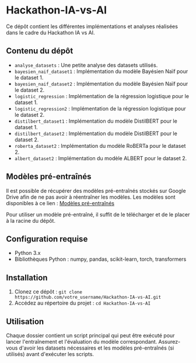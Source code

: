 # Hackathon-IA-vs-AI

Ce dépôt contient les différentes implémentations et analyses réalisées dans le cadre du Hackathon IA vs AI.

## Contenu du dépôt

- `analyse_datasets` : Une petite analyse des datasets utilisés.
- `bayesien_naif_dataset1` : Implémentation du modèle Bayésien Naïf pour le dataset 1.
- `bayesien_naif_dataset2` : Implémentation du modèle Bayésien Naïf pour le dataset 2.
- `logistic_regression` : Implémentation de la régression logistique pour le dataset 1.
- `logistic_regression2` : Implémentation de la régression logistique pour le dataset 2.
- `distilbert_dataset1` : Implémentation du modèle DistilBERT pour le dataset 1.
- `distilbert_dataset2` : Implémentation du modèle DistilBERT pour le dataset 2.
- `roberta_dataset2` : Implémentation du modèle RoBERTa pour le dataset 2.
- `albert_dataset2` : Implémentation du modèle ALBERT pour le dataset 2.

## Modèles pré-entraînés

Il est possible de récupérer des modèles pré-entraînés stockés sur Google Drive afin de ne pas avoir à réentraîner les modèles. Les modèles sont disponibles à ce lien : [Modèles pré-entraînés](https://drive.google.com/drive/folders/1bKuM64KGuQfA1raGojiZHwIQznKIEy9y?usp=sharing)

Pour utiliser un modèle pré-entraîné, il suffit de le télécharger et de le placer à la racine du dépôt.

## Configuration requise

- Python 3.x
- Bibliothèques Python : numpy, pandas, scikit-learn, torch, transformers

## Installation

1. Clonez ce dépôt : `git clone https://github.com/votre_username/Hackathon-IA-vs-AI.git`
2. Accédez au répertoire du projet : `cd Hackathon-IA-vs-AI`

## Utilisation

Chaque dossier contient un script principal qui peut être exécuté pour lancer l'entraînement et l'évaluation du modèle correspondant. Assurez-vous d'avoir les datasets nécessaires et les modèles pré-entraînés (si utilisés) avant d'exécuter les scripts.
